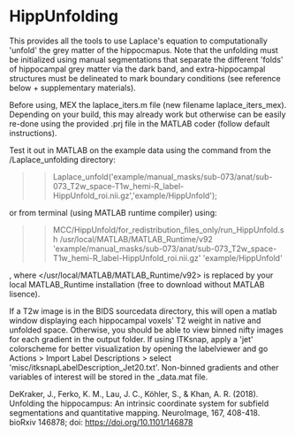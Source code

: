 # HippUnfolding

This provides all the tools to use Laplace's equation to computationally 'unfold' the grey matter of the hippocmapus. Note that the unfolding must be initialized using manual segmentations that separate the different 'folds' of hippocampal grey matter via the dark band, and extra-hippocampal structures must be delineated to mark boundary conditions  (see reference below + supplementary materials).

Before using, MEX the laplace_iters.m file (new filename laplace_iters_mex). Depending on your build, this may already work but otherwise can be easily re-done using the provided .prj file in the MATLAB coder (follow default instructions).

Test it out in MATLAB on the example data using the command from the /Laplace_unfolding directory:
>> Laplace_unfold('example/manual_masks/sub-073/anat/sub-073_T2w_space-T1w_hemi-R_label-HippUnfold_roi.nii.gz','example/HippUnfold');

or from terminal (using MATLAB runtime compiler) using:
>> MCC/HippUnfold/for_redistribution_files_only/run_HippUnfold.sh /usr/local/MATLAB/MATLAB_Runtime/v92 'example/manual_masks/sub-073/anat/sub-073_T2w_space-T1w_hemi-R_label-HippUnfold_roi.nii.gz' 'example/HippUnfold'

, where </usr/local/MATLAB/MATLAB_Runtime/v92> is replaced by your local MATLAB_Runtime installation (free to download without MATLAB lisence).

If a T2w image is in the BIDS sourcedata directory, this will open a matlab window displaying each hippocampal voxels' T2 weight in native and unfolded space. Otherwise, you should be able to view binned nifty images for each gradient in the output folder. 
If using ITKsnap, apply a 'jet' colorscheme for better visualization by opening the labelviewer and go Actions > Import Label Descriptions > select 'misc/itksnapLabelDescription_Jet20.txt'. Non-binned gradients and other variables of interest will be stored in the _data.mat file.


DeKraker, J., Ferko, K. M., Lau, J. C., Köhler, S., & Khan, A. R. (2018). Unfolding the hippocampus: An intrinsic coordinate system for subfield segmentations and quantitative mapping. NeuroImage, 167, 408-418.
bioRxiv 146878; doi: https://doi.org/10.1101/146878

